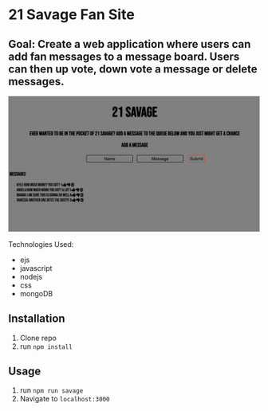 # 21 Savage Fan Site

## Goal: Create a web application where users can add fan messages to a message board. Users can then up vote, down vote a message or delete messages.

![21 Savage](savage.png)

Technologies Used:
- ejs
- javascript
- nodejs
- css
- mongoDB

## Installation

1. Clone repo
2. run `npm install`

## Usage

1. run `npm run savage`
2. Navigate to `localhost:3000`
